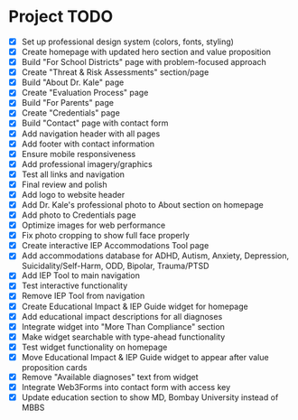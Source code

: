 # Project TODO

- [x] Set up professional design system (colors, fonts, styling)
- [x] Create homepage with updated hero section and value proposition
- [x] Build "For School Districts" page with problem-focused approach
- [x] Create "Threat & Risk Assessments" section/page
- [x] Build "About Dr. Kale" page
- [x] Create "Evaluation Process" page
- [x] Build "For Parents" page
- [x] Create "Credentials" page
- [x] Build "Contact" page with contact form
- [x] Add navigation header with all pages
- [x] Add footer with contact information
- [x] Ensure mobile responsiveness
- [x] Add professional imagery/graphics
- [x] Test all links and navigation
- [x] Final review and polish
- [x] Add logo to website header
- [x] Add Dr. Kale's professional photo to About section on homepage
- [x] Add photo to Credentials page
- [x] Optimize images for web performance
- [x] Fix photo cropping to show full face properly
- [x] Create interactive IEP Accommodations Tool page
- [x] Add accommodations database for ADHD, Autism, Anxiety, Depression, Suicidality/Self-Harm, ODD, Bipolar, Trauma/PTSD
- [x] Add IEP Tool to main navigation
- [x] Test interactive functionality
- [x] Remove IEP Tool from navigation
- [x] Create Educational Impact & IEP Guide widget for homepage
- [x] Add educational impact descriptions for all diagnoses
- [x] Integrate widget into "More Than Compliance" section
- [x] Make widget searchable with type-ahead functionality
- [x] Test widget functionality on homepage
- [x] Move Educational Impact & IEP Guide widget to appear after value proposition cards
- [x] Remove "Available diagnoses" text from widget
- [x] Integrate Web3Forms into contact form with access key
- [x] Update education section to show MD, Bombay University instead of MBBS
